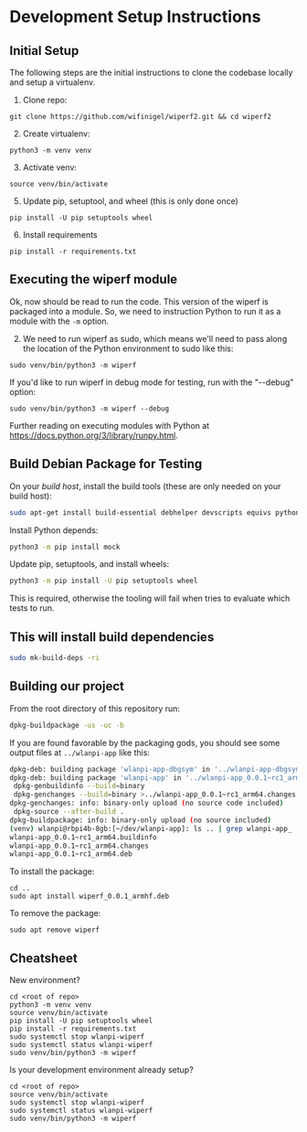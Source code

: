 # Development Setup Instructions

## Initial Setup

The following steps are the initial instructions to clone the codebase locally and setup a virtualenv.

1. Clone repo:

```
git clone https://github.com/wifinigel/wiperf2.git && cd wiperf2
```

2. Create virtualenv:

```
python3 -m venv venv
```

3. Activate venv:

```
source venv/bin/activate
```

5. Update pip, setuptool, and wheel (this is only done once)

```
pip install -U pip setuptools wheel
```

6. Install requirements

```
pip install -r requirements.txt
```

## Executing the wiperf module

Ok, now should be read to run the code. This version of the wiperf is packaged into a module. So, we need to instruction Python to run it as a module with the `-m` option.

2. We need to run wiperf as sudo, which means we'll need to pass along the location of the Python environment to sudo like this:

```
sudo venv/bin/python3 -m wiperf
```

If you'd like to run wiperf in debug mode for testing, run with the "--debug" option:

```
sudo venv/bin/python3 -m wiperf --debug
```

Further reading on executing modules with Python at <https://docs.python.org/3/library/runpy.html>.

## Build Debian Package for Testing 

On your _build host_, install the build tools (these are only needed on your build host):

```bash
sudo apt-get install build-essential debhelper devscripts equivs python3-pip python3-all-dev python3-setuptools dh-virtualenv
```

Install Python depends:

```bash
python3 -m pip install mock
```

Update pip, setuptools, and install wheels:

```bash
python3 -m pip install -U pip setuptools wheel
```

This is required, otherwise the tooling will fail when tries to evaluate which tests to run.

## This will install build dependencies

```bash
sudo mk-build-deps -ri
```

## Building our project

From the root directory of this repository run:

```bash
dpkg-buildpackage -us -uc -b
```

If you are found favorable by the packaging gods, you should see some output files at `../wlanpi-app` like this:

```bash
dpkg-deb: building package 'wlanpi-app-dbgsym' in '../wlanpi-app-dbgsym_0.0.1~rc1_arm64.deb'.
dpkg-deb: building package 'wlanpi-app' in '../wlanpi-app_0.0.1~rc1_arm64.deb'.
 dpkg-genbuildinfo --build=binary
 dpkg-genchanges --build=binary >../wlanpi-app_0.0.1~rc1_arm64.changes
dpkg-genchanges: info: binary-only upload (no source code included)
 dpkg-source --after-build .
dpkg-buildpackage: info: binary-only upload (no source included)
(venv) wlanpi@rbpi4b-8gb:[~/dev/wlanpi-app]: ls .. | grep wlanpi-app_
wlanpi-app_0.0.1~rc1_arm64.buildinfo
wlanpi-app_0.0.1~rc1_arm64.changes
wlanpi-app_0.0.1~rc1_arm64.deb
```

To install the package:

```
cd ..
sudo apt install wiperf_0.0.1_armhf.deb
```

To remove the package:

```
sudo apt remove wiperf
```

## Cheatsheet

New environment?

```
cd <root of repo>
python3 -m venv venv
source venv/bin/activate
pip install -U pip setuptools wheel
pip install -r requirements.txt
sudo systemctl stop wlanpi-wiperf
sudo systemctl status wlanpi-wiperf
sudo venv/bin/python3 -m wiperf
```

Is your development environment already setup?

```
cd <root of repo>
source venv/bin/activate
sudo systemctl stop wlanpi-wiperf
sudo systemctl status wlanpi-wiperf
sudo venv/bin/python3 -m wiperf
```